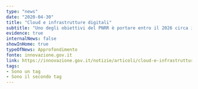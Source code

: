 ```yaml
---
type: "news"
date: "2020-04-30"
title: "Cloud e infrastrutture digitali"
subtitle: "Uno degli obiettivi del PNRR è portare entro il 2026 circa il 75% delle PA italiane a utilizzare servizi in cloud, secondo un approccio cloud first."
evidence: true
internalNews: false
showInHome: true
typeOfNews: Approfondimento
fonte: innovazione.gov.it
link: https://innovazione.gov.it/notizie/articoli/cloud-e-infrastrutture-digitali/
tags:
- Sono un tag
- Sono il secondo tag
---
```

